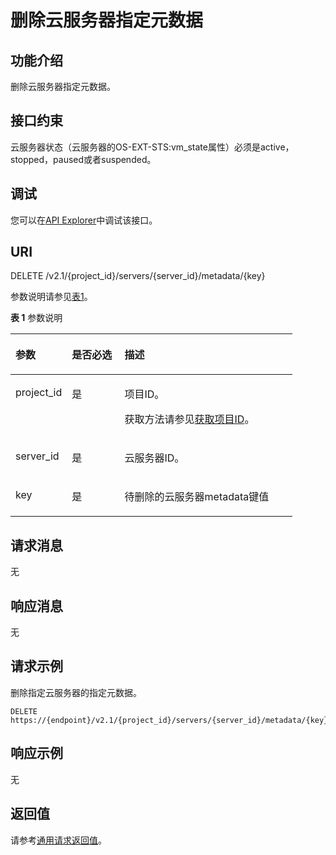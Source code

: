 # 删除云服务器指定元数据<a name="ecs_03_1003"></a>

## 功能介绍<a name="section5520708185439"></a>

删除云服务器指定元数据。

## 接口约束<a name="section4794112412015"></a>

云服务器状态（云服务器的OS-EXT-STS:vm\_state属性）必须是active，stopped，paused或者suspended。

## 调试<a name="section926243314015"></a>

您可以在[API Explorer](https://apiexplorer.developer.huaweicloud.com/apiexplorer/doc?product=ECS&api=NovaDeleteServerMetadataItem)中调试该接口。

## URI<a name="section65173692185439"></a>

DELETE /v2.1/\{project\_id\}/servers/\{server\_id\}/metadata/\{key\}

参数说明请参见[表1](#table14014174185439)。

**表 1**  参数说明

<a name="table14014174185439"></a>
<table><thead align="left"><tr id="row32160776185439"><th class="cellrowborder" valign="top" width="19.99%" id="mcps1.2.4.1.1"><p id="p5187119"><a name="p5187119"></a><a name="p5187119"></a>参数</p>
</th>
<th class="cellrowborder" valign="top" width="18.67%" id="mcps1.2.4.1.2"><p id="p17503500"><a name="p17503500"></a><a name="p17503500"></a>是否必选</p>
</th>
<th class="cellrowborder" valign="top" width="61.339999999999996%" id="mcps1.2.4.1.3"><p id="p8497414"><a name="p8497414"></a><a name="p8497414"></a>描述</p>
</th>
</tr>
</thead>
<tbody><tr id="row26570121185439"><td class="cellrowborder" valign="top" width="19.99%" headers="mcps1.2.4.1.1 "><p id="p4696221185439"><a name="p4696221185439"></a><a name="p4696221185439"></a>project_id</p>
</td>
<td class="cellrowborder" valign="top" width="18.67%" headers="mcps1.2.4.1.2 "><p id="p44849621185439"><a name="p44849621185439"></a><a name="p44849621185439"></a>是</p>
</td>
<td class="cellrowborder" valign="top" width="61.339999999999996%" headers="mcps1.2.4.1.3 "><p id="p37593705"><a name="p37593705"></a><a name="p37593705"></a>项目ID。</p>
<p id="p1180512217438"><a name="p1180512217438"></a><a name="p1180512217438"></a>获取方法请参见<a href="获取项目ID.md">获取项目ID</a>。</p>
</td>
</tr>
<tr id="row13357420185439"><td class="cellrowborder" valign="top" width="19.99%" headers="mcps1.2.4.1.1 "><p id="p8209263185439"><a name="p8209263185439"></a><a name="p8209263185439"></a>server_id</p>
</td>
<td class="cellrowborder" valign="top" width="18.67%" headers="mcps1.2.4.1.2 "><p id="p60970546185439"><a name="p60970546185439"></a><a name="p60970546185439"></a>是</p>
</td>
<td class="cellrowborder" valign="top" width="61.339999999999996%" headers="mcps1.2.4.1.3 "><p id="p39667165185439"><a name="p39667165185439"></a><a name="p39667165185439"></a><span id="text1957342419520"><a name="text1957342419520"></a><a name="text1957342419520"></a>云服务器</span>ID。</p>
</td>
</tr>
<tr id="row32078344185622"><td class="cellrowborder" valign="top" width="19.99%" headers="mcps1.2.4.1.1 "><p id="p48209085185622"><a name="p48209085185622"></a><a name="p48209085185622"></a>key</p>
</td>
<td class="cellrowborder" valign="top" width="18.67%" headers="mcps1.2.4.1.2 "><p id="p12621798185622"><a name="p12621798185622"></a><a name="p12621798185622"></a>是</p>
</td>
<td class="cellrowborder" valign="top" width="61.339999999999996%" headers="mcps1.2.4.1.3 "><p id="p15732716185622"><a name="p15732716185622"></a><a name="p15732716185622"></a>待删除的<span id="text94181625185212"><a name="text94181625185212"></a><a name="text94181625185212"></a>云服务器</span>metadata键值</p>
</td>
</tr>
</tbody>
</table>

## 请求消息<a name="section21460169185439"></a>

无

## 响应消息<a name="section31286738185439"></a>

无

## 请求示例<a name="section43661451124217"></a>

删除指定云服务器的指定元数据。

```
DELETE https://{endpoint}/v2.1/{project_id}/servers/{server_id}/metadata/{key}
```

## 响应示例<a name="section105131358154219"></a>

无

## 返回值<a name="section4253667185439"></a>

请参考[通用请求返回值](通用请求返回值.md)。

